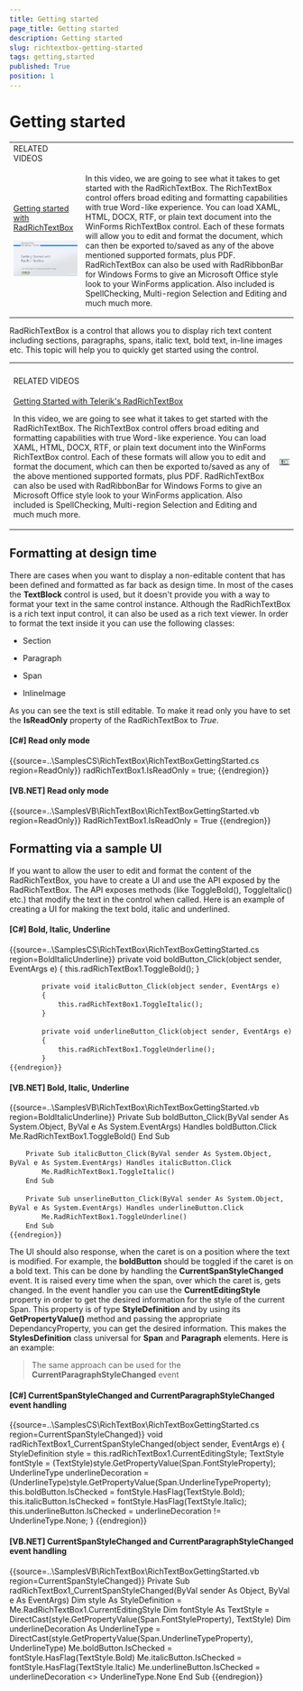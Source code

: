 ```yaml
---
title: Getting started
page_title: Getting started
description: Getting started
slug: richtextbox-getting-started
tags: getting,started
published: True
position: 1
---
```


# Getting started


<table><tr><td>RELATED VIDEOS</td><td></td></tr><tr><td>

[ Getting started with RadRichTextBox ](http://tv.telerik.com/watch/winforms/getting-started-with-teleriks-radrichtextbox)

![richtextbox-getting-started 000](images/richtextbox-getting-started000.png)</td><td>

In this video, we are going to see what it takes to get started with the RadRichTextBox. The RichTextBox 
               		control offers broad editing and formatting capabilities with true Word-like experience. You can load 
               		XAML, HTML, DOCX, RTF, or plain text document into the WinForms RichTextBox control. Each of these 
               		formats will allow you to edit and format the document, which can then be exported to/saved as any 
               		of the above mentioned supported formats, plus PDF. RadRichTextBox can also be used with RadRibbonBar 
               		for Windows Forms to give an Microsoft Office style look to your WinForms application. Also included 
               		is SpellChecking, Multi-region Selection and Editing and much much more.
                </td></tr></table>

RadRichTextBox is a control that allows you to display rich text content including sections, paragraphs,
          spans, italic text, bold text, in-line images etc. This topic will help you to quickly get started using
          the control.
      
<table><th><tr><td>

RELATED VIDEOS</td><td></td></tr></th><tr><td>[Getting Started with Telerik's RadRichTextBox](http://tv.telerik.com/watch/winforms/getting-started-with-teleriks-radrichtextbox)

In this video, we are going to see what it takes to get started with the RadRichTextBox. 
          			 The RichTextBox control offers broad editing and formatting capabilities with true 
          			 Word-like experience. You can load XAML, HTML, DOCX, RTF, or plain text document 
          			 into the WinForms RichTextBox control. Each of these formats will allow you to edit 
          			 and format the document, which can then be exported to/saved as any of the above
          			 mentioned supported formats, plus PDF. RadRichTextBox can also be used with 
          			 RadRibbonBar for Windows Forms to give an Microsoft Office style look to your 
          			 WinForms application. Also included is SpellChecking, Multi-region Selection and
          			 Editing and much much more.
            		</td><td>

![richtextbox-getting-started 001](images/richtextbox-getting-started001.png)</td></tr></table>

## Formatting at design time

There are cases when you want to display a non-editable content that has been defined and
        	formatted as far back as design time. In most of the cases the __TextBlock__
        	control is used, but it doesn't provide you with a way to format your text in the same control 
        	instance. Although the RadRichTextBox is a rich text input control, it can also be used as a rich
        	text viewer. In order to format the text inside it you can use the following classes:
        

* Section

* Paragraph

* Span

* InlineImage

As you can see the text is still editable. To make it read only you have to set the 
			__IsReadOnly__ property of the RadRichTextBox to *True*.
		

#### __[C#] Read only mode__

{{source=..\SamplesCS\RichTextBox\RichTextBoxGettingStarted.cs region=ReadOnly}}
	            radRichTextBox1.IsReadOnly = true;
	{{endregion}}



#### __[VB.NET] Read only mode__

{{source=..\SamplesVB\RichTextBox\RichTextBoxGettingStarted.vb region=ReadOnly}}
	        RadRichTextBox1.IsReadOnly = True
	{{endregion}}



## Formatting via a sample UI

If you want to allow the user to edit and format the content of the RadRichTextBox, you have to
    	create a UI and use the API exposed by the RadRichTextBox. The API exposes methods 
    	(like ToggleBold(), ToggleItalic() etc.) that modify the text in the control when called.
    	Here is an example of creating a UI for making the text bold, italic and underlined.
    

#### __[C#] Bold, Italic, Underline__

{{source=..\SamplesCS\RichTextBox\RichTextBoxGettingStarted.cs region=BoldItalicUnderline}}
	        private void boldButton_Click(object sender, EventArgs e)
	        {
	            this.radRichTextBox1.ToggleBold();
	        }
	
	        private void italicButton_Click(object sender, EventArgs e)
	        {
	            this.radRichTextBox1.ToggleItalic();
	        }
	
	        private void underlineButton_Click(object sender, EventArgs e)
	        {
	            this.radRichTextBox1.ToggleUnderline();
	        }
	{{endregion}}



#### __[VB.NET] Bold, Italic, Underline__

{{source=..\SamplesVB\RichTextBox\RichTextBoxGettingStarted.vb region=BoldItalicUnderline}}
	    Private Sub boldButton_Click(ByVal sender As System.Object, ByVal e As System.EventArgs) Handles boldButton.Click
	        Me.RadRichTextBox1.ToggleBold()
	    End Sub
	
	    Private Sub italicButton_Click(ByVal sender As System.Object, ByVal e As System.EventArgs) Handles italicButton.Click
	        Me.RadRichTextBox1.ToggleItalic()
	    End Sub
	
	    Private Sub unserlineButton_Click(ByVal sender As System.Object, ByVal e As System.EventArgs) Handles underlineButton.Click
	        Me.RadRichTextBox1.ToggleUnderline()
	    End Sub
	{{endregion}}



The UI should also response, when the caret is on a position where the text is modified. 
    	For example, the __boldButton__ should be toggled if the caret is on a bold text.
    	This can be done by handling the __CurrentSpanStyleChanged__ event. 
    	It is raised every time when the span, over which the caret is, gets changed.
    	In the event handler you can use the __CurrentEditingStyle__ 
    	property in order to get the desired information for the style of the current Span.
    	This property is of type __StyleDefinition__ and by using its
    	__GetPropertyValue()__ method and passing the appropriate 
    	DependancyProperty, you can get the desired information. This makes the 
    	__StylesDefinition__ class universal for 
    	__Span__ and __Paragraph__ elements.
    	Here is an example:
    

>The same approach can be used for the __CurrentParagraphStyleChanged__ event

#### __[C#] CurrentSpanStyleChanged and CurrentParagraphStyleChanged event handling__

{{source=..\SamplesCS\RichTextBox\RichTextBoxGettingStarted.cs region=CurrentSpanStyleChanged}}
	        void radRichTextBox1_CurrentSpanStyleChanged(object sender, EventArgs e)
	        {
	            StyleDefinition style = this.radRichTextBox1.CurrentEditingStyle;
	            TextStyle fontStyle = (TextStyle)style.GetPropertyValue(Span.FontStyleProperty);
	            UnderlineType underlineDecoration = (UnderlineType)style.GetPropertyValue(Span.UnderlineTypeProperty);
	            this.boldButton.IsChecked = fontStyle.HasFlag(TextStyle.Bold);
	            this.italicButton.IsChecked = fontStyle.HasFlag(TextStyle.Italic);
	            this.underlineButton.IsChecked = underlineDecoration != UnderlineType.None;
	        }
	{{endregion}}



#### __[VB.NET] CurrentSpanStyleChanged and CurrentParagraphStyleChanged event handling__

{{source=..\SamplesVB\RichTextBox\RichTextBoxGettingStarted.vb region=CurrentSpanStyleChanged}}
	    Private Sub radRichTextBox1_CurrentSpanStyleChanged(ByVal sender As Object, ByVal e As EventArgs)
	        Dim style As StyleDefinition = Me.RadRichTextBox1.CurrentEditingStyle
	        Dim fontStyle As TextStyle = DirectCast(style.GetPropertyValue(Span.FontStyleProperty), TextStyle)
	        Dim underlineDecoration As UnderlineType = DirectCast(style.GetPropertyValue(Span.UnderlineTypeProperty), UnderlineType)
	        Me.boldButton.IsChecked = fontStyle.HasFlag(TextStyle.Bold)
	        Me.italicButton.IsChecked = fontStyle.HasFlag(TextStyle.Italic)
	        Me.underlineButton.IsChecked = underlineDecoration <> UnderlineType.None
	    End Sub
	{{endregion}}


